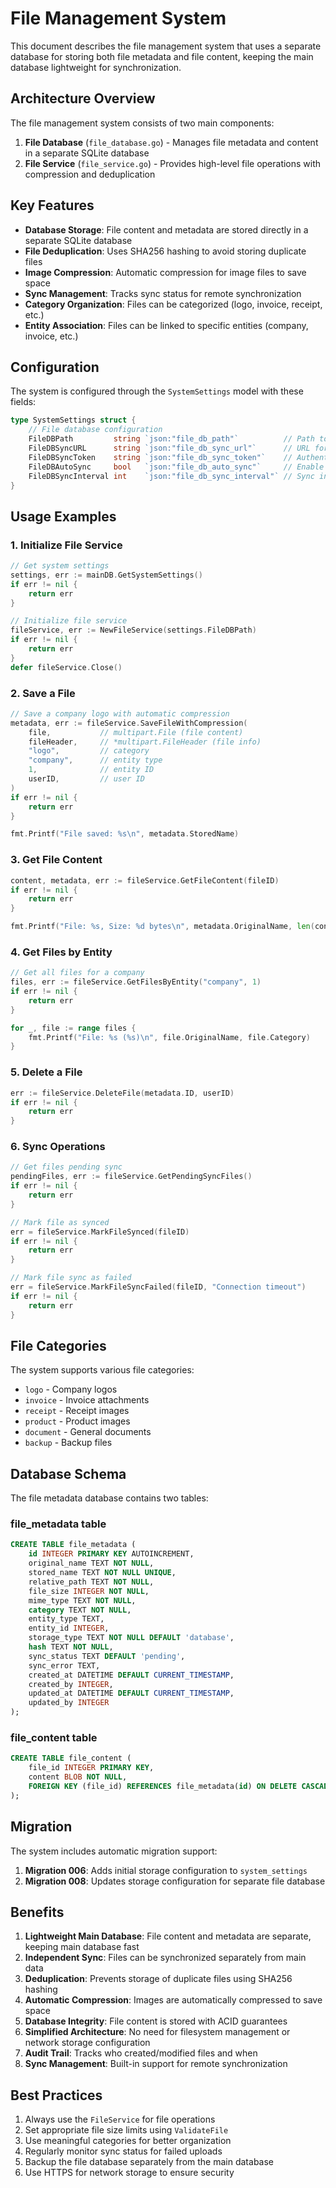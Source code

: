 # File Management System

This document describes the file management system that uses a separate database for storing both file metadata and file content, keeping the main database lightweight for synchronization.

## Architecture Overview

The file management system consists of two main components:

1. **File Database** (`file_database.go`) - Manages file metadata and content in a separate SQLite database
2. **File Service** (`file_service.go`) - Provides high-level file operations with compression and deduplication

## Key Features

- **Database Storage**: File content and metadata are stored directly in a separate SQLite database
- **File Deduplication**: Uses SHA256 hashing to avoid storing duplicate files
- **Image Compression**: Automatic compression for image files to save space
- **Sync Management**: Tracks sync status for remote synchronization
- **Category Organization**: Files can be categorized (logo, invoice, receipt, etc.)
- **Entity Association**: Files can be linked to specific entities (company, invoice, etc.)

## Configuration

The system is configured through the `SystemSettings` model with these fields:

```go
type SystemSettings struct {
    // File database configuration
    FileDBPath         string `json:"file_db_path"`          // Path to separate file database
    FileDBSyncURL      string `json:"file_db_sync_url"`      // URL for remote sync
    FileDBSyncToken    string `json:"file_db_sync_token"`    // Authentication token
    FileDBAutoSync     bool   `json:"file_db_auto_sync"`     // Enable automatic sync
    FileDBSyncInterval int    `json:"file_db_sync_interval"` // Sync interval in seconds
}
```

## Usage Examples

### 1. Initialize File Service

```go
// Get system settings
settings, err := mainDB.GetSystemSettings()
if err != nil {
    return err
}

// Initialize file service
fileService, err := NewFileService(settings.FileDBPath)
if err != nil {
    return err
}
defer fileService.Close()
```

### 2. Save a File

```go
// Save a company logo with automatic compression
metadata, err := fileService.SaveFileWithCompression(
    file,           // multipart.File (file content)
    fileHeader,     // *multipart.FileHeader (file info)
    "logo",         // category
    "company",      // entity type
    1,              // entity ID
    userID,         // user ID
)
if err != nil {
    return err
}

fmt.Printf("File saved: %s\n", metadata.StoredName)
```

### 3. Get File Content

```go
content, metadata, err := fileService.GetFileContent(fileID)
if err != nil {
    return err
}

fmt.Printf("File: %s, Size: %d bytes\n", metadata.OriginalName, len(content))
```

### 4. Get Files by Entity

```go
// Get all files for a company
files, err := fileService.GetFilesByEntity("company", 1)
if err != nil {
    return err
}

for _, file := range files {
    fmt.Printf("File: %s (%s)\n", file.OriginalName, file.Category)
}
```

### 5. Delete a File

```go
err := fileService.DeleteFile(metadata.ID, userID)
if err != nil {
    return err
}
```

### 6. Sync Operations

```go
// Get files pending sync
pendingFiles, err := fileService.GetPendingSyncFiles()
if err != nil {
    return err
}

// Mark file as synced
err = fileService.MarkFileSynced(fileID)
if err != nil {
    return err
}

// Mark file sync as failed
err = fileService.MarkFileSyncFailed(fileID, "Connection timeout")
if err != nil {
    return err
}
```

## File Categories

The system supports various file categories:

- `logo` - Company logos
- `invoice` - Invoice attachments
- `receipt` - Receipt images
- `product` - Product images
- `document` - General documents
- `backup` - Backup files

## Database Schema

The file metadata database contains two tables:

### file_metadata table
```sql
CREATE TABLE file_metadata (
    id INTEGER PRIMARY KEY AUTOINCREMENT,
    original_name TEXT NOT NULL,
    stored_name TEXT NOT NULL UNIQUE,
    relative_path TEXT NOT NULL,
    file_size INTEGER NOT NULL,
    mime_type TEXT NOT NULL,
    category TEXT NOT NULL,
    entity_type TEXT,
    entity_id INTEGER,
    storage_type TEXT NOT NULL DEFAULT 'database',
    hash TEXT NOT NULL,
    sync_status TEXT DEFAULT 'pending',
    sync_error TEXT,
    created_at DATETIME DEFAULT CURRENT_TIMESTAMP,
    created_by INTEGER,
    updated_at DATETIME DEFAULT CURRENT_TIMESTAMP,
    updated_by INTEGER
);
```

### file_content table
```sql
CREATE TABLE file_content (
    file_id INTEGER PRIMARY KEY,
    content BLOB NOT NULL,
    FOREIGN KEY (file_id) REFERENCES file_metadata(id) ON DELETE CASCADE
);
```

## Migration

The system includes automatic migration support:

1. **Migration 006**: Adds initial storage configuration to `system_settings`
2. **Migration 008**: Updates storage configuration for separate file database

## Benefits

1. **Lightweight Main Database**: File content and metadata are separate, keeping main database fast
2. **Independent Sync**: Files can be synchronized separately from main data
3. **Deduplication**: Prevents storage of duplicate files using SHA256 hashing
4. **Automatic Compression**: Images are automatically compressed to save space
5. **Database Integrity**: File content is stored with ACID guarantees
6. **Simplified Architecture**: No need for filesystem management or network storage configuration
5. **Audit Trail**: Tracks who created/modified files and when
6. **Sync Management**: Built-in support for remote synchronization

## Best Practices

1. Always use the `FileService` for file operations
2. Set appropriate file size limits using `ValidateFile`
3. Use meaningful categories for better organization
4. Regularly monitor sync status for failed uploads
5. Backup the file database separately from the main database
6. Use HTTPS for network storage to ensure security